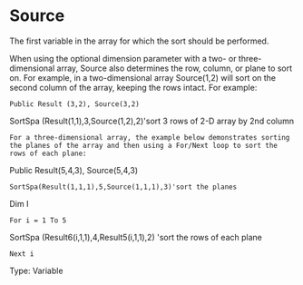 # Source

The first variable in the array for which the sort should be performed.

When using the optional dimension parameter with a two- or three-dimensional array, Source also determines the row, column, or plane to sort on. For example, in a two-dimensional array Source(1,2) will sort on the second column of the array, keeping the rows intact. For example:

```
Public Result (3,2), Source(3,2)
```

SortSpa (Result(1,1),3,Source(1,2),2)'sort 3 rows of 2-D array by 2nd column

```
For a three-dimensional array, the example below demonstrates sorting the planes of the array and then using a For/Next loop to sort the rows of each plane:

```

Public Result(5,4,3), Source(5,4,3)

```
SortSpa(Result(1,1,1),5,Source(1,1,1),3)'sort the planes
```

Dim I

```
For i = 1 To 5
```

SortSpa (Result6(i,1,1),4,Result5(i,1,1),2) 'sort the rows of each plane

```
Next i
```

Type: Variable

